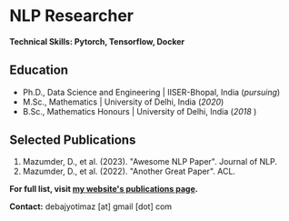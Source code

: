 # NLP Researcher

#### Technical Skills: Pytorch, Tensorflow, Docker

## Education
- Ph.D., Data Science and Engineering | IISER-Bhopal, India (_pursuing_)								       		
- M.Sc., Mathematics	| University of Delhi, India (_2020_)	 			        		
- B.Sc., Mathematics Honours | University of Delhi, India (_2018_ )

## Selected Publications
1. Mazumder, D., et al. (2023). "Awesome NLP Paper". Journal of NLP.
2. Mazumder, D., et al. (2022). "Another Great Paper". ACL.

**For full list, visit [my website's publications page](https://debajyotimaz.github.io/publications).**

**Contact:** debajyotimaz [at] gmail [dot] com
